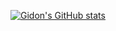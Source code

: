 [![Gidon's GitHub stats](https://github-readme-stats.vercel.app/api?username=gxdxx)](https://github.com/anuraghazra/github-readme-stats)
